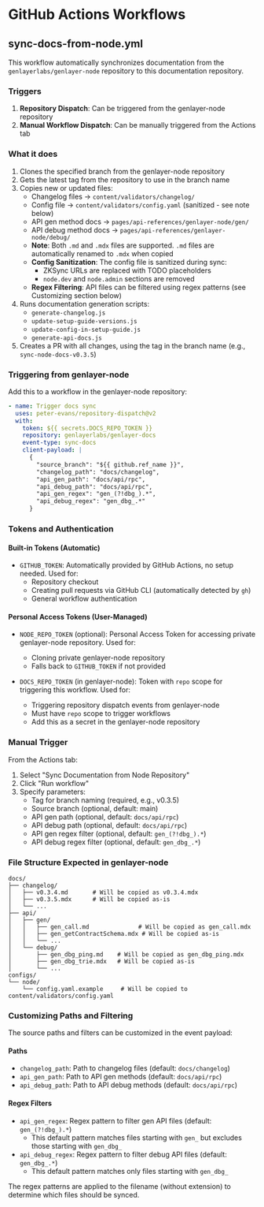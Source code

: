 # GitHub Actions Workflows

## sync-docs-from-node.yml

This workflow automatically synchronizes documentation from the `genlayerlabs/genlayer-node` repository to this documentation repository.

### Triggers

1. **Repository Dispatch**: Can be triggered from the genlayer-node repository
2. **Manual Workflow Dispatch**: Can be manually triggered from the Actions tab

### What it does

1. Clones the specified branch from the genlayer-node repository
2. Gets the latest tag from the repository to use in the branch name
3. Copies new or updated files:
   - Changelog files → `content/validators/changelog/`
   - Config file → `content/validators/config.yaml` (sanitized - see note below)
   - API gen method docs → `pages/api-references/genlayer-node/gen/`
   - API debug method docs → `pages/api-references/genlayer-node/debug/`
   - **Note**: Both `.md` and `.mdx` files are supported. `.md` files are automatically renamed to `.mdx` when copied
   - **Config Sanitization**: The config file is sanitized during sync:
     - ZKSync URLs are replaced with TODO placeholders
     - `node.dev` and `node.admin` sections are removed
   - **Regex Filtering**: API files can be filtered using regex patterns (see Customizing section below)
4. Runs documentation generation scripts:
   - `generate-changelog.js`
   - `update-setup-guide-versions.js`
   - `update-config-in-setup-guide.js`
   - `generate-api-docs.js`
5. Creates a PR with all changes, using the tag in the branch name (e.g., `sync-node-docs-v0.3.5`)

### Triggering from genlayer-node

Add this to a workflow in the genlayer-node repository:

```yaml
- name: Trigger docs sync
  uses: peter-evans/repository-dispatch@v2
  with:
    token: ${{ secrets.DOCS_REPO_TOKEN }}
    repository: genlayerlabs/genlayer-docs
    event-type: sync-docs
    client-payload: |
      {
        "source_branch": "${{ github.ref_name }}",
        "changelog_path": "docs/changelog",
        "api_gen_path": "docs/api/rpc",
        "api_debug_path": "docs/api/rpc",
        "api_gen_regex": "gen_(?!dbg_).*",
        "api_debug_regex": "gen_dbg_.*"
      }
```

### Tokens and Authentication

#### Built-in Tokens (Automatic)

- `GITHUB_TOKEN`: Automatically provided by GitHub Actions, no setup needed. Used for:
  - Repository checkout
  - Creating pull requests via GitHub CLI (automatically detected by `gh`)
  - General workflow authentication

#### Personal Access Tokens (User-Managed)

- `NODE_REPO_TOKEN` (optional): Personal Access Token for accessing private genlayer-node repository. Used for:
  - Cloning private genlayer-node repository
  - Falls back to `GITHUB_TOKEN` if not provided
  
- `DOCS_REPO_TOKEN` (in genlayer-node): Token with `repo` scope for triggering this workflow. Used for:
  - Triggering repository dispatch events from genlayer-node
  - Must have `repo` scope to trigger workflows
  - Add this as a secret in the genlayer-node repository


### Manual Trigger

From the Actions tab:
1. Select "Sync Documentation from Node Repository"
2. Click "Run workflow"
3. Specify parameters:
   - Tag for branch naming (required, e.g., v0.3.5)
   - Source branch (optional, default: main)
   - API gen path (optional, default: `docs/api/rpc`)
   - API debug path (optional, default: `docs/api/rpc`)
   - API gen regex filter (optional, default: `gen_(?!dbg_).*`)
   - API debug regex filter (optional, default: `gen_dbg_.*`)

### File Structure Expected in genlayer-node

```
docs/
├── changelog/
│   ├── v0.3.4.md       # Will be copied as v0.3.4.mdx
│   ├── v0.3.5.mdx      # Will be copied as-is
│   └── ...
├── api/
│   ├── gen/
│   │   ├── gen_call.md              # Will be copied as gen_call.mdx
│   │   ├── gen_getContractSchema.mdx # Will be copied as-is
│   │   └── ...
│   └── debug/
│       ├── gen_dbg_ping.md    # Will be copied as gen_dbg_ping.mdx
│       ├── gen_dbg_trie.mdx   # Will be copied as-is
│       └── ...
configs/
└── node/
    └── config.yaml.example     # Will be copied to content/validators/config.yaml
```

### Customizing Paths and Filtering

The source paths and filters can be customized in the event payload:

#### Paths
- `changelog_path`: Path to changelog files (default: `docs/changelog`)
- `api_gen_path`: Path to API gen methods (default: `docs/api/rpc`)
- `api_debug_path`: Path to API debug methods (default: `docs/api/rpc`)

#### Regex Filters
- `api_gen_regex`: Regex pattern to filter gen API files (default: `gen_(?!dbg_).*`)
  - This default pattern matches files starting with `gen_` but excludes those starting with `gen_dbg_`
- `api_debug_regex`: Regex pattern to filter debug API files (default: `gen_dbg_.*`)
  - This default pattern matches only files starting with `gen_dbg_`

The regex patterns are applied to the filename (without extension) to determine which files should be synced.